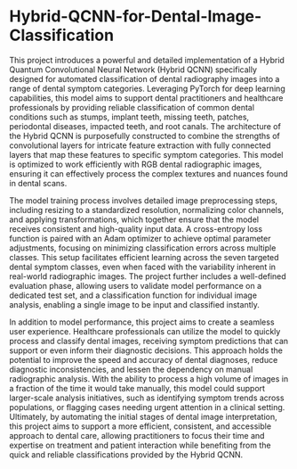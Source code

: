 # Hybrid-QCNN-for-Dental-Image-Classification

This project introduces a powerful and detailed implementation of a Hybrid Quantum Convolutional Neural Network (Hybrid QCNN) specifically designed for automated classification of dental radiography images into a range of dental symptom categories. Leveraging PyTorch for deep learning capabilities, this model aims to support dental practitioners and healthcare professionals by providing reliable classification of common dental conditions such as stumps, implant teeth, missing teeth, patches, periodontal diseases, impacted teeth, and root canals. The architecture of the Hybrid QCNN is purposefully constructed to combine the strengths of convolutional layers for intricate feature extraction with fully connected layers that map these features to specific symptom categories. This model is optimized to work efficiently with RGB dental radiographic images, ensuring it can effectively process the complex textures and nuances found in dental scans.

The model training process involves detailed image preprocessing steps, including resizing to a standardized resolution, normalizing color channels, and applying transformations, which together ensure that the model receives consistent and high-quality input data. A cross-entropy loss function is paired with an Adam optimizer to achieve optimal parameter adjustments, focusing on minimizing classification errors across multiple classes. This setup facilitates efficient learning across the seven targeted dental symptom classes, even when faced with the variability inherent in real-world radiographic images. The project further includes a well-defined evaluation phase, allowing users to validate model performance on a dedicated test set, and a classification function for individual image analysis, enabling a single image to be input and classified instantly.

In addition to model performance, this project aims to create a seamless user experience. Healthcare professionals can utilize the model to quickly process and classify dental images, receiving symptom predictions that can support or even inform their diagnostic decisions. This approach holds the potential to improve the speed and accuracy of dental diagnoses, reduce diagnostic inconsistencies, and lessen the dependency on manual radiographic analysis. With the ability to process a high volume of images in a fraction of the time it would take manually, this model could support larger-scale analysis initiatives, such as identifying symptom trends across populations, or flagging cases needing urgent attention in a clinical setting. Ultimately, by automating the initial stages of dental image interpretation, this project aims to support a more efficient, consistent, and accessible approach to dental care, allowing practitioners to focus their time and expertise on treatment and patient interaction while benefiting from the quick and reliable classifications provided by the Hybrid QCNN.
